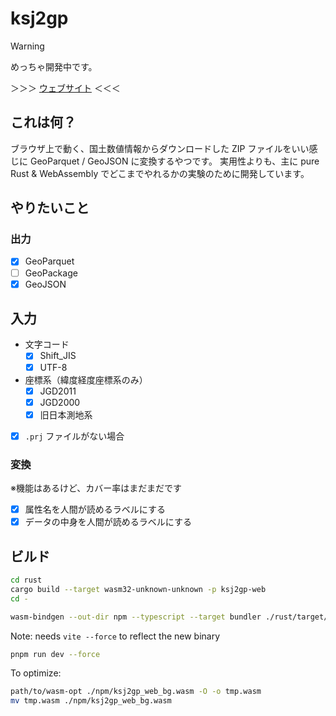 # ksj2gp

> [!WARNING]
> めっちゃ開発中です。

＞＞＞ [ウェブサイト](https://yutannihilation.github.io/ksj2gp/) ＜＜＜

## これは何？

ブラウザ上で動く、国土数値情報からダウンロードした ZIP ファイルをいい感じに GeoParquet / GeoJSON に変換するやつです。
実用性よりも、主に pure Rust & WebAssembly でどこまでやれるかの実験のために開発しています。

## やりたいこと

### 出力

- [x] GeoParquet
- [ ] GeoPackage
- [x] GeoJSON

## 入力

- 文字コード
  - [x] Shift_JIS
  - [x] UTF-8
- 座標系（緯度経度座標系のみ）
  - [x] JGD2011
  - [x] JGD2000
  - [x] 旧日本測地系
- [x] `.prj` ファイルがない場合

### 変換

※機能はあるけど、カバー率はまだまだです

- [x] 属性名を人間が読めるラベルにする
- [x] データの中身を人間が読めるラベルにする

## ビルド

```sh
cd rust
cargo build --target wasm32-unknown-unknown -p ksj2gp-web
cd -

wasm-bindgen --out-dir npm --typescript --target bundler ./rust/target/wasm32-unknown-unknown/debug/ksj2gp_web.wasm
```

Note: needs `vite --force` to reflect the new binary

```sh
pnpm run dev --force
```

To optimize:

```sh
path/to/wasm-opt ./npm/ksj2gp_web_bg.wasm -O -o tmp.wasm
mv tmp.wasm ./npm/ksj2gp_web_bg.wasm
```
